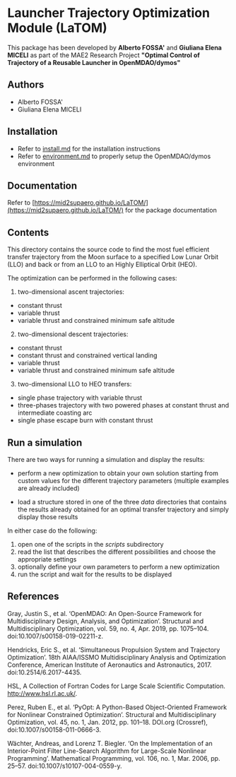 # Launcher Trajectory Optimization Module (LaTOM)

This package has been developed by **Alberto FOSSA'** and **Giuliana Elena
MICELI** as part of the MAE2 Research Project **"Optimal Control of Trajectory
of a Reusable Launcher in OpenMDAO/dymos"**

## Authors

* Alberto FOSSA'
* Giuliana Elena MICELI

## Installation

* Refer to [install.md](docs/source/installation/install.md) for the installation
instructions
* Refer to [environment.md](docs/source/installation/environment.md) to properly
setup the OpenMDAO/dymos environment

## Documentation

Refer to [https://mid2supaero.github.io/LaTOM/](https://mid2supaero.github.io/LaTOM/)
for the package documentation

## Contents

This directory contains the source code to find the most fuel efficient transfer
trajectory from the Moon surface to a specified Low Lunar Orbit (LLO) and back
or from an LLO to an Highly Elliptical Orbit (HEO).

The optimization can be performed in the following cases:

1. two-dimensional ascent trajectories:
  - constant thrust
  - variable thrust
  - variable thrust and constrained minimum safe altitude

2. two-dimensional descent trajectories:
  - constant thrust
  - constant thrust and constrained vertical landing
  - variable thrust
  - variable thrust and constrained minimum safe altitude

3. two-dimensional LLO to HEO transfers:
  - single phase trajectory with variable thrust
  - three-phases trajectory with two powered phases at constant thrust and
  intermediate coasting arc
  - single phase escape burn with constant thrust

## Run a simulation

There are two ways for running a simulation and display the results:

* perform a new optimization to obtain your own solution starting from custom
values for the different trajectory parameters (multiple examples are already
included)

* load a structure stored in one of the three *data* directories that contains
the results already obtained for an optimal transfer trajectory and simply
display those results

In either case do the following:

1. open one of the scripts in the *scripts* subdirectory
2. read the list that describes the different possibilities and choose the
appropriate settings
3. optionally define your own parameters to perform a new optimization
4. run the script and wait for the results to be displayed

## References

Gray, Justin S., et al. ‘OpenMDAO: An Open-Source Framework for
Multidisciplinary Design, Analysis, and Optimization’. Structural and
Multidisciplinary Optimization, vol. 59, no. 4, Apr. 2019, pp. 1075–104.
doi:10.1007/s00158-019-02211-z.

Hendricks, Eric S., et al. ‘Simultaneous Propulsion System and Trajectory
Optimization’. 18th AIAA/ISSMO Multidisciplinary Analysis and Optimization
Conference, American Institute of Aeronautics and Astronautics, 2017.
doi:10.2514/6.2017-4435.

HSL, A Collection of Fortran Codes for Large Scale Scientific Computation.
http://www.hsl.rl.ac.uk/.

Perez, Ruben E., et al. ‘PyOpt: A Python-Based Object-Oriented Framework for
Nonlinear Constrained Optimization’. Structural and Multidisciplinary
Optimization, vol. 45, no. 1, Jan. 2012, pp. 101–18. DOI.org (Crossref),
doi:10.1007/s00158-011-0666-3.

Wächter, Andreas, and Lorenz T. Biegler. ‘On the Implementation of an
Interior-Point Filter Line-Search Algorithm for Large-Scale Nonlinear
Programming’. Mathematical Programming, vol. 106, no. 1, Mar. 2006, pp. 25–57.
doi:10.1007/s10107-004-0559-y.
